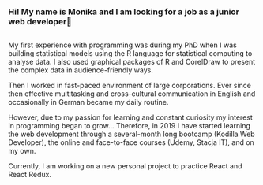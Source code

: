 ### Hi! My name is Monika and I am looking for a job as a junior web developer👋

##
My first experience with programming was during my PhD when I was building statistical models using the R language for statistical computing to analyse data. I also used graphical packages of R and CorelDraw to present the complex data in audience-friendly ways.

Then I worked in fast-paced environment of large corporations. Ever since then effective multitasking and cross-cultural communication in English and occasionally in German became my daily routine.

However, due to my passion for learning and constant curiosity my interest in programming began to grow... Therefore, in 2019 I have started learning the web development through a several-month long bootcamp (Kodilla Web Developer), the online and face-to-face courses (Udemy, Stacja IT), and on my own.

Currently, I am working on a new personal project to practice React and React Redux.
